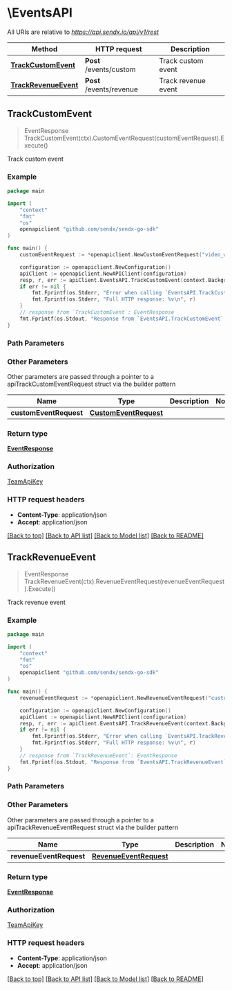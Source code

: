 # \EventsAPI

All URIs are relative to *https://api.sendx.io/api/v1/rest*

Method | HTTP request | Description
------------- | ------------- | -------------
[**TrackCustomEvent**](EventsAPI.md#TrackCustomEvent) | **Post** /events/custom | Track custom event
[**TrackRevenueEvent**](EventsAPI.md#TrackRevenueEvent) | **Post** /events/revenue | Track revenue event



## TrackCustomEvent

> EventResponse TrackCustomEvent(ctx).CustomEventRequest(customEventRequest).Execute()

Track custom event



### Example

```go
package main

import (
	"context"
	"fmt"
	"os"
	openapiclient "github.com/sendx/sendx-go-sdk"
)

func main() {
	customEventRequest := *openapiclient.NewCustomEventRequest("video_watched") // CustomEventRequest | 

	configuration := openapiclient.NewConfiguration()
	apiClient := openapiclient.NewAPIClient(configuration)
	resp, r, err := apiClient.EventsAPI.TrackCustomEvent(context.Background()).CustomEventRequest(customEventRequest).Execute()
	if err != nil {
		fmt.Fprintf(os.Stderr, "Error when calling `EventsAPI.TrackCustomEvent``: %v\n", err)
		fmt.Fprintf(os.Stderr, "Full HTTP response: %v\n", r)
	}
	// response from `TrackCustomEvent`: EventResponse
	fmt.Fprintf(os.Stdout, "Response from `EventsAPI.TrackCustomEvent`: %v\n", resp)
}
```

### Path Parameters



### Other Parameters

Other parameters are passed through a pointer to a apiTrackCustomEventRequest struct via the builder pattern


Name | Type | Description  | Notes
------------- | ------------- | ------------- | -------------
 **customEventRequest** | [**CustomEventRequest**](CustomEventRequest.md) |  | 

### Return type

[**EventResponse**](EventResponse.md)

### Authorization

[TeamApiKey](../README.md#TeamApiKey)

### HTTP request headers

- **Content-Type**: application/json
- **Accept**: application/json

[[Back to top]](#) [[Back to API list]](../README.md#documentation-for-api-endpoints)
[[Back to Model list]](../README.md#documentation-for-models)
[[Back to README]](../README.md)


## TrackRevenueEvent

> EventResponse TrackRevenueEvent(ctx).RevenueEventRequest(revenueEventRequest).Execute()

Track revenue event



### Example

```go
package main

import (
	"context"
	"fmt"
	"os"
	openapiclient "github.com/sendx/sendx-go-sdk"
)

func main() {
	revenueEventRequest := *openapiclient.NewRevenueEventRequest("customer@example.com", float32(99.99)) // RevenueEventRequest | 

	configuration := openapiclient.NewConfiguration()
	apiClient := openapiclient.NewAPIClient(configuration)
	resp, r, err := apiClient.EventsAPI.TrackRevenueEvent(context.Background()).RevenueEventRequest(revenueEventRequest).Execute()
	if err != nil {
		fmt.Fprintf(os.Stderr, "Error when calling `EventsAPI.TrackRevenueEvent``: %v\n", err)
		fmt.Fprintf(os.Stderr, "Full HTTP response: %v\n", r)
	}
	// response from `TrackRevenueEvent`: EventResponse
	fmt.Fprintf(os.Stdout, "Response from `EventsAPI.TrackRevenueEvent`: %v\n", resp)
}
```

### Path Parameters



### Other Parameters

Other parameters are passed through a pointer to a apiTrackRevenueEventRequest struct via the builder pattern


Name | Type | Description  | Notes
------------- | ------------- | ------------- | -------------
 **revenueEventRequest** | [**RevenueEventRequest**](RevenueEventRequest.md) |  | 

### Return type

[**EventResponse**](EventResponse.md)

### Authorization

[TeamApiKey](../README.md#TeamApiKey)

### HTTP request headers

- **Content-Type**: application/json
- **Accept**: application/json

[[Back to top]](#) [[Back to API list]](../README.md#documentation-for-api-endpoints)
[[Back to Model list]](../README.md#documentation-for-models)
[[Back to README]](../README.md)

